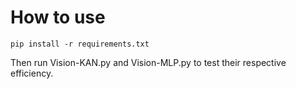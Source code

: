 # How to use
```
pip install -r requirements.txt
```
Then run Vision-KAN.py and Vision-MLP.py to test their respective efficiency.
